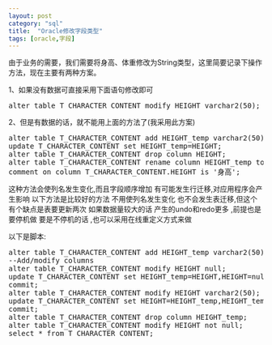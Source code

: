 ```yaml
---
layout: post
category: "sql"
title:  "Oracle修改字段类型"
tags: [oracle,字段]
---
```


由于业务的需要，我们需要将身高、体重修改为String类型，这里简要记录下操作方法，现在主要有两种方案。

1、如果没有数据可直接采用下面语句修改即可
<pre class="prettyPrint lang-sql">
alter table T_CHARACTER_CONTENT modify HEIGHT varchar2(50);
</pre>

2、但是有数据的话，就不能用上面的方法了(我采用此方案)
<pre class="prettyPrint lang-sql">
alter table T_CHARACTER_CONTENT add HEIGHT_temp varchar2(50);
update T_CHARACTER_CONTENT set HEIGHT_temp=HEIGHT;
alter table T_CHARACTER_CONTENT drop column HEIGHT;
alter table T_CHARACTER_CONTENT rename column HEIGHT_temp to HEIGHT;
comment on column T_CHARACTER_CONTENT.HEIGHT is '身高';
</pre>

这种方法会使列名发生变化,而且字段顺序增加 有可能发生行迁移,对应用程序会产生影响
以下方法是比较好的方法
不用使列名发生变化 也不会发生表迁移,但这个有个缺点是表要更新两次
如果数据量较大的话 产生的undo和redo更多 ,前提也是要停机做
要是不停机的话 ,也可以采用在线重定义方式来做

以下是脚本:
<pre class="prettyPrint lang-sql">
alter table T_CHARACTER_CONTENT add HEIGHT_temp varchar2(50);
--Add/modify columns
alter table T_CHARACTER_CONTENT modify HEIGHT null;
update T_CHARACTER_CONTENT set HEIGHT_temp=HEIGHT,HEIGHT=null;
commit;
alter table T_CHARACTER_CONTENT modify HEIGHT varchar2(50);
update T_CHARACTER_CONTENT set HEIGHT=HEIGHT_temp,HEIGHT_temp=null;
commit;
alter table T_CHARACTER_CONTENT drop column HEIGHT_temp;
alter table T_CHARACTER_CONTENT modify HEIGHT not null;
select * from T_CHARACTER_CONTENT;
</pre>
